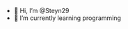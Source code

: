 - 👋 Hi, I’m @Steyn29
- 🌱 I’m currently learning programming


<!---
Steyn29/Steyn29 is a ✨ special ✨ repository because its `README.md` (this file) appears on your GitHub profile.
You can click the Preview link to take a look at your changes.
--->
